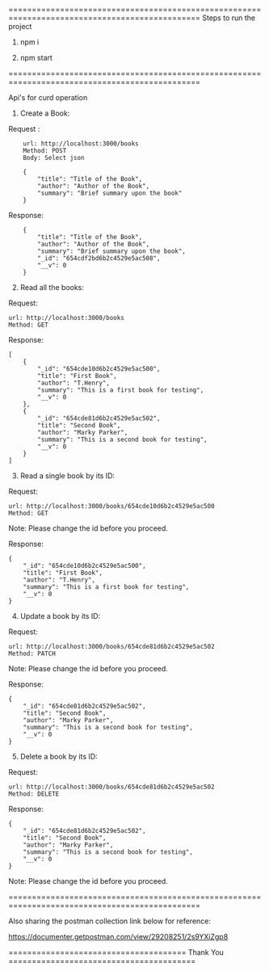 ===============================================================================================
Steps to run the project

1. npm i

2. npm start

===============================================================================================

Api's for curd operation

1. Create a Book:

Request : 

        url: http://localhost:3000/books
        Method: POST
        Body: Select json

        {
            "title": "Title of the Book",
            "author": "Author of the Book",
            "summary": "Brief summary upon the book"
        }

Response: 

        {
            "title": "Title of the Book",
            "author": "Author of the Book",
            "summary": "Brief summary upon the book",
            "_id": "654cdf2bd6b2c4529e5ac508",
            "__v": 0
        }

2. Read all the books:

Request: 

    url: http://localhost:3000/books
    Method: GET

Response: 

    [
        {
            "_id": "654cde10d6b2c4529e5ac500",
            "title": "First Book",
            "author": "T.Henry",
            "summary": "This is a first book for testing",
            "__v": 0
        },
        {
            "_id": "654cde81d6b2c4529e5ac502",
            "title": "Second Book",
            "author": "Marky Parker",
            "summary": "This is a second book for testing",
            "__v": 0
        }
    ]

3. Read a single book by its ID:

Request:

    url: http://localhost:3000/books/654cde10d6b2c4529e5ac500
    Method: GET

Note: Please change the id before you proceed.

Response:

    {
        "_id": "654cde10d6b2c4529e5ac500",
        "title": "First Book",
        "author": "T.Henry",
        "summary": "This is a first book for testing",
        "__v": 0
    }

4. Update a book by its ID:

Request:

    url: http://localhost:3000/books/654cde81d6b2c4529e5ac502
    Method: PATCH

Note: Please change the id before you proceed.

Response:

    {
        "_id": "654cde81d6b2c4529e5ac502",
        "title": "Second Book",
        "author": "Marky Parker",
        "summary": "This is a second book for testing",
        "__v": 0
    }

5. Delete a book by its ID:

Request:

    url: http://localhost:3000/books/654cde81d6b2c4529e5ac502
    Method: DELETE

Response: 

    {
        "_id": "654cde81d6b2c4529e5ac502",
        "title": "Second Book",
        "author": "Marky Parker",
        "summary": "This is a second book for testing",
        "__v": 0
    }

Note: Please change the id before you proceed.

===============================================================================================

Also sharing the postman collection link below for reference: 

https://documenter.getpostman.com/view/29208251/2s9YXiZgp8

======================================    Thank You    ========================================